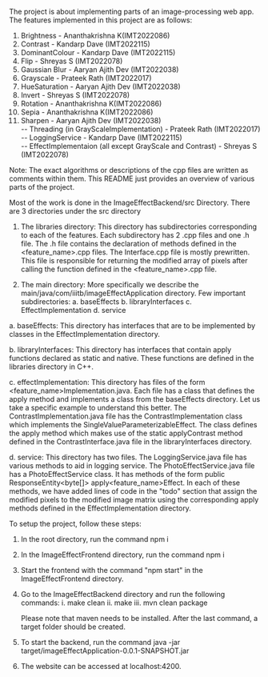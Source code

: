 The project is about implementing parts of an image-processing web app.
The features implemented in this project are as follows:
1. Brightness - Ananthakrishna K(IMT2022086)
2. Contrast - Kandarp Dave (IMT2022115)
3. DominantColour - Kandarp Dave (IMT2022115)
4. Flip - Shreyas S (IMT2022078)
5. Gaussian Blur - Aaryan Ajith Dev (IMT2022038)
6. Grayscale - Prateek Rath (IMT2022017)
7. HueSaturation - Aaryan Ajith Dev (IMT2022038)
8. Invert - Shreyas S (IMT2022078)
9. Rotation - Ananthakrishna K(IMT2022086)
10. Sepia - Ananthakrishna K(IMT2022086)
11. Sharpen - Aaryan Ajith Dev (IMT2022038) <br />
-- Threading (in GrayScaleImplementation) - Prateek Rath (IMT2022017) <br />
-- LoggingService - Kandarp Dave (IMT2022115) <br />
-- EffectImplementaion (all except GrayScale and Contrast) - Shreyas S (IMT2022078) <br />

Note: The exact algorithms or descriptions of the cpp files are written as comments within them. This README just provides an overview of various parts of the project.

Most of the work is done in the ImageEffectBackend/src Directory. 
There are 3 directories under the src directory

1. The libraries directory:
This directory has subdirectories corresponding to each of the features. Each subdirectory has 2 .cpp files and one .h file.
The .h file contains the declaration of methods defined in the <feature_name>.cpp files. The <name>Interface.cpp file is mostly prewritten.
This file is responsible for returning the modified array of pixels after calling the function defined in the <feature_name>.cpp file.


3. The main directory:
More specifically we describe the main/java/com/iiitb/imageEffectApplication directory. 
Few important subdirectories:
	a. baseEffects
	b. libraryInterfaces
	c. EffectImplementation
	d. service

a. baseEffects:
This directory has interfaces that are to be implemented by classes in the EffectImplementation directory.

b. libraryInterfaces:
This directory has interfaces that contain apply functions declared as static and native. These functions are defined in the libraries directory in C++.

c. effectImplementation:
This directory has files of the form <feature_name>Implementation.java. Each file has a class that defines the apply method and implements a class from the baseEffects directory.
Let us take a specific example to understand this better. The ContrastImplementation.java file has the ContrastImplementation class which implements the SingleValueParameterizableEffect. 
The class defines the apply method which makes use of the static applyContrast method defined in the ContrastInterface.java file in the libraryInterfaces directory.

d. service:
This directory has two files.
The LoggingService.java file has various methods to aid in logging service.
The PhotoEffectService.java file has a PhotoEffectService class. It has methods of the form public ResponseEntity<byte[]> apply<feature_name>Effect. 
In each of these methods, we have added lines of code in the "todo" section that assign the modified pixels to the modified image matrix using the 
corresponding apply methods defined in the EffectImplementation directory.

To setup the project, follow these steps:

1. In the root directory, run the command
   npm i

2. In the ImageEffectFrontend directory, run the command
   npm i

3. Start the frontend with the command "npm start" in the ImageEffectFrontend directory.

4. Go to the ImageEffectBackend directory and run the following commands:
   i. make clean
   ii. make
   iii. mvn clean package

   Please note that maven needs to be installed. After the last command, a target folder should be created.

5. To start the backend, run the command
   java -jar target/imageEffectApplication-0.0.1-SNAPSHOT.jar

6. The website can be accessed at localhost:4200.